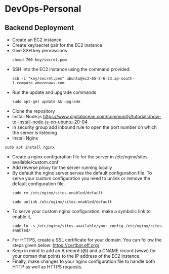 # DevOps-Personal

## Backend Deployment

- Create an EC2 instance 
- Create key/secret pair for the EC2 instance
- Give SSH key permissions
  ``` 
  chmod 700 key/secret.pem
  ```
- SSH into the EC2 instance using the command provided:
  ```
  ssh -i "key/secret.pem" ubuntu@ec2-65-2-6-23.ap-south-1.compute.amazonaws.com
  ```
- Run the update and upgrade commands
  ```
  sudo apt-get update && upgrade
  ```
- Clone the repository
- Install Node.js
  https://www.digitalocean.com/community/tutorials/how-to-install-node-js-on-ubuntu-20-04
- In security group add inbound rule to open the port number on which the server is listening
- Install Nginx
 ```
 sudo apt install nginx
 ```
- Create a nginx configuration file for the server in /etc/nginx/sites-available/custom.conf
- Add reverse proxy for the server running locally 
- By default the nginx server serves the default configuration file. To serve your custom configuration you need to unlink or remove the default configuration file.
  ```
  sudo rm /etc/nginx/sites-enabled/default
  ```
  ```
  sudo unlink /etc/nginx/sites-enabled/default
  ```
- To serve your custom nginx configuration, make a symbolic link to enable it,
  ```
  sudo ln -s /etc/nginx/sites-available/your_config /etc/nginx/sites-enabled/
  ```
- For HTTPS, create a SSL certificate for your domain. You can follow the steps given below:
  https://certbot.eff.org/
- Keep in mind to add an A record (@) and a CNAME record (www) for your doman that points to the IP address of the EC2 instance. 
- Finally, make changes to your nginx configuration file to handle both HTTP as well as HTTPS requests.